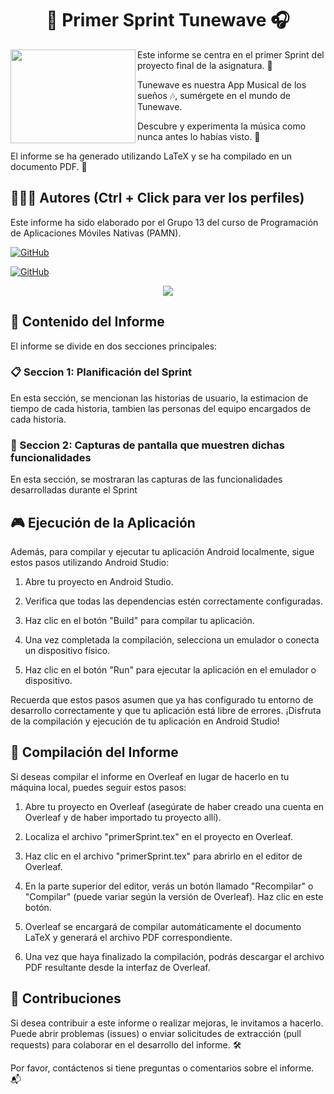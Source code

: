 <h1 align="center">📄 Primer Sprint Tunewave 🎧 </h1>


<img align="left" width="200" height="150" src="https://i.imgur.com/lqvy7iK.gif?raw=true"></a> 
Este informe se centra en el primer Sprint del proyecto final de la asignatura. 🚀

Tunewave es nuestra App Musical de los sueños 🎶, sumérgete en el mundo de Tunewave.

Descubre y experimenta la música como nunca antes lo habías visto. 🎵

El informe se ha generado utilizando LaTeX y se ha compilado en un documento PDF. 📄

## 🙆👨‍💻 Autores (Ctrl + Click para ver los perfiles)
Este informe ha sido elaborado por el Grupo 13 del curso de Programación de Aplicaciones Móviles Nativas (PAMN).
  
[![GitHub](https://img.shields.io/badge/GitHub-Ana%20del%20Carmen%20Santana%20Ojeda-red?style=flat-square&logo=github)](https://github.com/AnaSantana016)

[![GitHub](https://img.shields.io/badge/GitHub-Alejandro%20David%20Arzola%20Saavedra-blue?style=flat-square&logo=github)](https://github.com/AlejandroDavidArzolaSaavedra)
  
<p align="center">
  <img src="https://github.com/AnaSantana016/TuneWave/assets/90756437/f5f77bf4-216c-4624-a313-cec8e61e380e"/>
</p>


## 📑 Contenido del Informe

El informe se divide en dos secciones principales:

### 📋 Seccion 1: Planificación del Sprint
En esta sección, se mencionan las historias de usuario, la estimacion de tiempo de cada historia, tambien las personas del equipo encargados de cada historia.

### 📱 Seccion 2: Capturas de pantalla que muestren dichas funcionalidades
En esta sección, se mostraran las capturas de las funcionalidades desarrolladas durante el Sprint

## 🎮 Ejecución de la Aplicación
Además, para compilar y ejecutar tu aplicación Android localmente, sigue estos pasos utilizando Android Studio:

1. Abre tu proyecto en Android Studio.

2. Verifica que todas las dependencias estén correctamente configuradas.

3. Haz clic en el botón "Build" para compilar tu aplicación.

4. Una vez completada la compilación, selecciona un emulador o conecta un dispositivo físico.

5. Haz clic en el botón "Run" para ejecutar la aplicación en el emulador o dispositivo.

Recuerda que estos pasos asumen que ya has configurado tu entorno de desarrollo correctamente y que tu aplicación está libre de errores. ¡Disfruta de la compilación y ejecución de tu aplicación en Android Studio!

## 📄 Compilación del Informe
Si deseas compilar el informe en Overleaf en lugar de hacerlo en tu máquina local, puedes seguir estos pasos:

1. Abre tu proyecto en Overleaf (asegúrate de haber creado una cuenta en Overleaf y de haber importado tu proyecto allí).

2. Localiza el archivo "primerSprint.tex" en el proyecto en Overleaf.

3. Haz clic en el archivo "primerSprint.tex" para abrirlo en el editor de Overleaf.

4. En la parte superior del editor, verás un botón llamado "Recompilar" o "Compilar" (puede variar según la versión de Overleaf). Haz clic en este botón.

5. Overleaf se encargará de compilar automáticamente el documento LaTeX y generará el archivo PDF correspondiente.

6. Una vez que haya finalizado la compilación, podrás descargar el archivo PDF resultante desde la interfaz de Overleaf.

## 🤝 Contribuciones

Si desea contribuir a este informe o realizar mejoras, le invitamos a hacerlo. Puede abrir problemas (issues) o enviar solicitudes de extracción (pull requests) para colaborar en el desarrollo del informe. 🛠️

Por favor, contáctenos si tiene preguntas o comentarios sobre el informe. 📬
